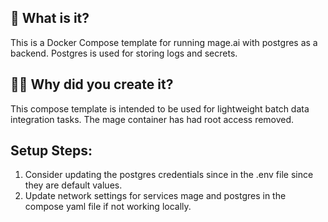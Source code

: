 ## 🤔 What is it?

This is a Docker Compose template for running mage.ai with postgres as a backend. Postgres is used for storing logs and secrets.

## 🙋‍♂️ Why did you create it?

This compose template is intended to be used for lightweight batch data integration tasks. The mage container has had root access removed.

## Setup Steps:

1. Consider updating the postgres credentials since in the .env file since they are default values.
2. Update network settings for services mage and postgres in the compose yaml file if not working locally.

